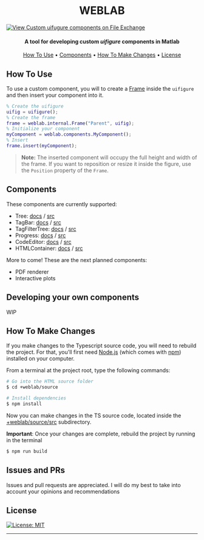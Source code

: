 <h1 align="center">
  WEBLAB
</h1>

[![View Custom uifugure components on File Exchange](https://www.mathworks.com/matlabcentral/images/matlab-file-exchange.svg)](https://www.mathworks.com/matlabcentral/fileexchange/128439-custom-uifugure-components)

<h4 align="center">A tool for developing custom <em>uifigure</em> components in Matlab</h4>


<p align="center">
  <a href="#how-to-use">How To Use</a> • 
  <a href="#components">Components</a> • 
  <a href="#how-to-make-changes">How To Make Changes</a> •
  <a href="#license">License</a>
</p>



## How To Use

To use a custom component, you will to create a
[Frame](/%2Bweblab/%2Binternal/Frame.m) inside the `uifigure` and then insert
your component into it.

```matlab
% Create the uifigure
uifig = uifigure();
% Create the frame
frame = weblab.internal.Frame("Parent", uifig);
% Initialize your component
myComponent = weblab.components.MyComponent();
% Insert
frame.insert(myComponent);
```

> **Note:** The inserted component will occupy the full height and width of the
> frame. If you want to reposition or resize it inside the figure, use the
> `Position` property of the `Frame`.

## Components

These components are currently supported:

- Tree: [docs](/docs/components/Tree.md) / [src](/%2Bweblab/%2Bcomponents/Tree.m)
- TagBar: [docs](/docs/components/TagBar.md) / [src](/%2Bweblab/%2Bcomponents/TagBar.m)
- TagFilterTree: [docs](/docs/components/TagFilterTree.md) / [src](/%2Bweblab/%2Bcomponents/TagFilterTree.m)
- Progress: [docs](/docs/components/Porgress.md) / [src](/%2Bweblab/%2Bcomponents/Progress.m)
- CodeEditor: [docs](/docs/components/CodeEditor.md) / [src](/%2Bweblab/%2Bcomponents/CodeEditor.m)
- HTMLContainer: [docs](/docs/components/HTMLContainer.md) / [src](/%2Bweblab/%2Bcomponents/HTMLContainer.m)

More to come! These are the next planned components:
- PDF renderer
- Interactive plots

## Developing your own components

WIP

## How To Make Changes

If you make changes to the Typescript source code, you will need to rebuild the
project. For that, you'll first need [Node.js](https://nodejs.org/en/download/)
(which comes with [npm](http://npmjs.com)) installed on your computer.

From a terminal at the project root, type the following commands:

```bash
# Go into the HTML source folder
$ cd +weblab/source

# Install dependencies
$ npm install
```

Now you can make changes in the TS source code, located inside the
[+weblab/source/src](/%2Bweblab/source/src/) subdirectory.

**Important**: Once your changes are complete, rebuild the project by running in
the terminal

```bash
$ npm run build
```
## Issues and PRs

Issues and pull requests are appreciated. I will do my best to take into account your opinions and recommendations

## License

[![License: MIT](https://img.shields.io/badge/License-MIT-yellow.svg)](/LICENSE)

---
